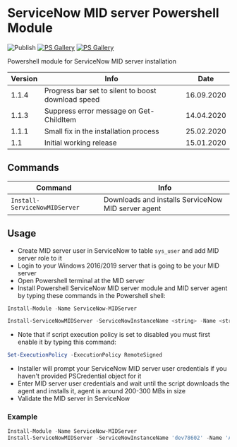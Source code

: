 # ServiceNow MID server Powershell Module

![Publish](https://github.com/Satak/servicenow-midserver-ps/workflows/Publish/badge.svg)
[![PS Gallery][psgallery-badge-dt]][powershell-gallery]
[![PS Gallery][psgallery-badge-v]][powershell-gallery]

Powershell module for ServiceNow MID server installation

| Version | Info                                               | Date       |
| ------- | -------------------------------------------------- | ---------- |
| 1.1.4   | Progress bar set to silent to boost download speed | 16.09.2020 |
| 1.1.3   | Suppress error message on Get-ChildItem            | 14.04.2020 |
| 1.1.1   | Small fix in the installation process              | 25.02.2020 |
| 1.1     | Initial working release                            | 15.01.2020 |

## Commands

| Command                       | Info                                               |
| ----------------------------- | -------------------------------------------------- |
| `Install-ServiceNowMIDServer` | Downloads and installs ServiceNow MID server agent |

## Usage

- Create MID server user in ServiceNow to table `sys_user` and add MID server role to it
- Login to your Windows 2016/2019 server that is going to be your MID server
- Open Powershell terminal at the MID server
- Install Powershell ServiceNow MID server module and MID server agent by typing these commands in the Powershell shell:

```Powershell
Install-Module -Name ServiceNow-MIDServer

Install-ServiceNowMIDServer -ServiceNowInstanceName <string> -Name <string> -Credential <PSCredential>
```

- Note that if script execution policy is set to disabled you must first enable it by typing this command:

```powershell
Set-ExecutionPolicy -ExecutionPolicy RemoteSigned
```

- Installer will prompt your ServiceNow MID server user credentials if you haven't provided PSCredential object for it
- Enter MID server user credentials and wait until the script downloads the agent and installs it, agent is around 200-300 MBs in size
- Validate the MID server in ServiceNow

### Example

```powershell
Install-Module -Name ServiceNow-MIDServer
Install-ServiceNowMIDServer -ServiceNowInstanceName 'dev78602' -Name 'AzureMIDServer' -Credential (Get-Credential)
```

[powershell-gallery]: https://www.powershellgallery.com/packages/ServiceNow-MIDServer/
[psgallery-badge-dt]: https://img.shields.io/powershellgallery/dt/ServiceNow-MIDServer.svg
[psgallery-badge-v]: https://img.shields.io/powershellgallery/v/ServiceNow-MIDServer.svg
